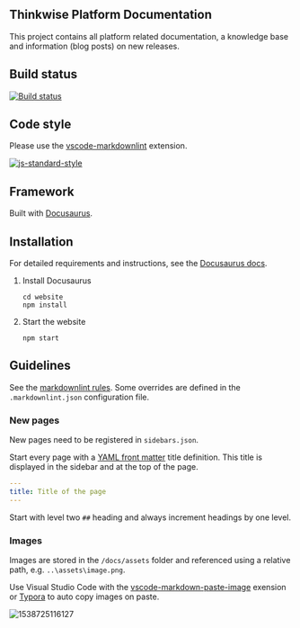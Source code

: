 ## Thinkwise Platform Documentation

This project contains all platform related documentation, a knowledge base and information (blog posts) on new releases.

## Build status

[![Build status](../assets/Documentation-CI.svg)](https://dev.azure.com/thinkwise/Documentation/_build/latest?definitionId=57)

## Code style

Please use the [vscode-markdownlint](https://github.com/DavidAnson/vscode-markdownlint) extension.

[![js-standard-style](../assets/68747470733a2f2f696d672e736869656c64732e696f2f62616467652f636f64652532307374796c652d7374616e646172642d627269676874677265656e2e7376673f7374796c653d666c6174.svg)]()

## Framework

Built with [Docusaurus](https://docusaurus.io/).

## Installation

For detailed requirements and instructions, see the [Docusaurus docs](https://docusaurus.io/docs/en/installation).

1. Install Docusaurus

   ```
   cd website
   npm install
   ```

2. Start the website

   ```
   npm start
   ```

## Guidelines

See the [markdownlint rules](https://github.com/DavidAnson/markdownlint/blob/master/doc/Rules.md). Some overrides are defined in the `.markdownlint.json` configuration file.

### New pages

New pages need to be registered in `sidebars.json`.

Start every page with a [YAML front matter](http://assemble.io/docs/YAML-front-matter.html) title definition. This title is displayed in the sidebar and at the top of the page.

```yaml
---
title: Title of the page
---
```

Start with level two `##` heading and always increment headings by one level. 

### Images

Images are stored in the `/docs/assets` folder and referenced using a relative path, e.g. `..\assets\image.png`.

Use Visual Studio Code with the [vscode-markdown-paste-image](https://github.com/telesoho/vscode-markdown-paste-image) exension or [Typora](https://typora.io/) to auto copy images on paste.

![1538725116127](../assets/1538725116127.png)